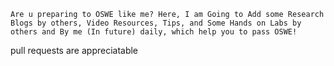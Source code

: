 `Are u preparing to OSWE like me? Here, I am Going to Add some Research Blogs by others, Video Resources, Tips, and Some Hands on Labs by others and By me (In future) daily, which help you to pass OSWE!`

pull requests are appreciatable
